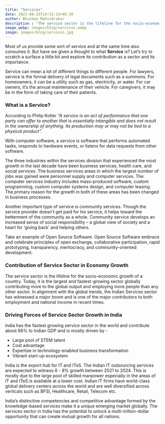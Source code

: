 ```yaml
---
title: "Services"
date: 2021-08-25T14:52:13+05:30
author: Bhushan Mahindrakar
description : "The service sector is the lifeline for the socio-economic growth of any country."
image_webp: images/blog/services.webp
image: images/blog/services.jpg
---
```


Most of us provide some sort of service and at the same time also consumes it. But have we given a thought to what **Service** is? Let’s try to scratch a surface a little bit and explore its contribution as a sector and its importance.

Service can mean a lot of different things to different people. For lawyers, service is the formal delivery of legal documents such as a summons. For homeowners, it can be a utility such as gas, electricity, or water. For car owners, it’s the annual maintenance of their vehicle. For caregivers, it may be in the form of taking care of their patients.

### What is a Service?

According to Philip Kotler *“A service is an act of performance that one party can offer to another that is essentially intangible and does not result in the ownership of anything. Its production may or may not be tied to a physical product".*

With computer software, a service is software that performs automated tasks, responds to hardware events, or listens for data requests from other software.

The three industries within the services division that experienced the most growth in the last decade have been business services, health care, and social services. The business services areas in which the largest number of jobs was gained were personnel supply and computer services. The computer services industry includes mass-produced software, custom programming, custom computer systems design, and computer leasing. The primary reason for the growth in both of these areas has been changed in business processes.

Another important type of service is community services. Though the service provider doesn’t get paid for his service, it helps toward the betterment of the community as a whole. Community service develops an increased sense of social responsibility – a global view of society and a heart for ‘giving back’ and helping others.

Take an example of Open Source Software. Open Source Software embrace and celebrate principles of open exchange, collaborative participation, rapid prototyping, transparency, meritocracy, and community-oriented development.

### Contribution of Service Sector in Economy Growth

The service sector is the lifeline for the socio-economic growth of a country. Today, it is the largest and fastest-growing sector globally contributing more to the global output and employing more people than any other sector. In alignment with the global trends, the Indian Services sector has witnessed a major boom and is one of the major contributors to both employment and national income in recent times.

### Driving Forces of Service Sector Growth in India

India has the fastest growing service sector in the world and contribute about 66% to Indian GDP and is mostly driven by -

 -  Large pool of STEM talent
 - Cost advantage 
 - Expertise in   technology-enabled business transformation
 - Vibrant start-up ecosystem

India is the export hub for IT and ITeS. The Indian IT outsourcing services are expected to witness 6 - 8% growth between 2021 to 2024. This is mostly due to the large pool of skilled manpower especially in the areas of IT and ITeS is available at a lower cost. Indian IT firms have world-class global delivery centers across the world and are well diversified across verticals such as BFSI, Healthcare, Retail, Telecom etc. 

India’s distinctive competencies and competitive advantage formed by the knowledge-based services make it a unique emerging market globally. The services sector in India has the potential to unlock a multi-trillion-dollar opportunity that can create mutual growth for all nations.